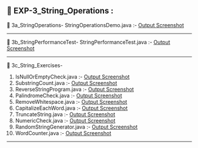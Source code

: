 ## 📄 EXP-3_String_Operations :

📄 3a_StringOperations- 
StringOperationsDemo.java :-  [Output Screenshot](https://github.com/Rakshith2004/Advanced_Java/blob/main/EXP-3_String_Operations/3a_StringOperations/Screenshot-3a_String_Operations.png)

-----------------------------------------------------------------------------------------------------------------------------------------  

📄 3b_StringPerformanceTest-
StringPerformanceTest.java :- [Output Screenshot](https://github.com/Rakshith2004/Advanced_Java/blob/main/EXP-3_String_Operations/3b_StringPerformanceTest/Screenshot%203b_string_StringPerformanceTest.png)

-----------------------------------------------------------------------------------------------------------------------------------------  

📄 3c_String_Exercises-
1. IsNullOrEmptyCheck.java :- [Output Screenshot](https://github.com/Rakshith2004/Advanced_Java/blob/main/EXP-3_String_Operations/3c_String_Exercises/Screenshot-3c_String_IsNullOrEmptyCheck.png)
2. SubstringCount.java :- [Output Screenshot](https://github.com/Rakshith2004/Advanced_Java/blob/main/EXP-3_String_Operations/3c_String_Exercises/Screenshot-3c_String_SubstringCount.png)
3. ReverseStringProgram.java :- [Output Screenshot](https://github.com/Rakshith2004/Advanced_Java/blob/main/EXP-3_String_Operations/3c_String_Exercises/Screenshot-3c_String_ReverseStringProgram.png)
4. PalindromeCheck.java :- [Output Screenshot](https://github.com/Rakshith2004/Advanced_Java/blob/main/EXP-3_String_Operations/3c_String_Exercises/Screenshot-3c_String_PalindromeCheck.png)
5. RemoveWhitespace.java :- [Output Screenshot](https://github.com/Rakshith2004/Advanced_Java/blob/main/EXP-3_String_Operations/3c_String_Exercises/Screenshot-3c_String_RemoveWhitespace.png)
6. CapitalizeEachWord.java :- [Output Screenshot](https://github.com/Rakshith2004/Advanced_Java/blob/main/EXP-3_String_Operations/3c_String_Exercises/Screenshot-3c_String_CapitalizeEachWord.png)
7. TruncateString.java :- [Output Screenshot](https://github.com/Rakshith2004/Advanced_Java/blob/main/EXP-3_String_Operations/3c_String_Exercises/Screenshot-3c_String_TruncateString.png)
8. NumericCheck.java :- [Output Screenshot](https://github.com/Rakshith2004/Advanced_Java/blob/main/EXP-3_String_Operations/3c_String_Exercises/Screenshot-3c_String_NumericCheck.png)
9. RandomStringGenerator.java :- [Output Screenshot](https://github.com/Rakshith2004/Advanced_Java/blob/main/EXP-3_String_Operations/3c_String_Exercises/Screenshot-3c_String_RandomStringGenerator.png)
10. WordCounter.java :- [Output Screenshot](https://github.com/Rakshith2004/Advanced_Java/blob/main/EXP-3_String_Operations/3c_String_Exercises/Screenshot-3c_String_WordCounter.png)

-----------------------------------------------------------------------------------------------------------------------------------------  
